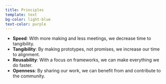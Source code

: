 ```yaml
---
title: Principles
template: text
bg-color: light-blue
text-color: purple
---
```


- **Speed**: With more making and less meetings, we decrease time to tangibility.
- **Tangibility**: By making prototypes, not promises, we increase our time to alignment.
- **Reusability**: With a focus on frameworks, we can make everything we do faster.
- **Openness**: By sharing our work, we can benefit from and contribute to the community.